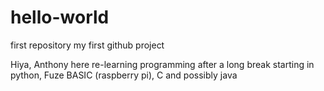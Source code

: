 # hello-world
first repository
my first github project

Hiya, Anthony here
re-learning programming after a long break
starting in python, Fuze BASIC (raspberry pi), C and possibly java
